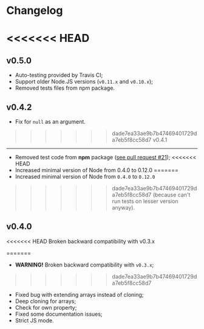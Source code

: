Changelog
=========

<<<<<<< HEAD
=======
v0.5.0
------

- Auto-testing provided by Travis CI;
- Support older Node.JS versions (`v0.11.x` and `v0.10.x`);
- Removed tests files from npm package.

v0.4.2
------

- Fix for `null` as an argument.

>>>>>>> dade7ea33ae9b7b47469401729da7eb5f8cc58d7
v0.4.1
------

- Removed test code from <b>npm</b> package
  ([see pull request #21](https://github.com/unclechu/node-deep-extend/pull/21));
<<<<<<< HEAD
- Increased minimal version of Node from 0.4.0 to 0.12.0
=======
- Increased minimal version of Node from `0.4.0` to `0.12.0`
>>>>>>> dade7ea33ae9b7b47469401729da7eb5f8cc58d7
  (because can't run tests on lesser version anyway).

v0.4.0
------

<<<<<<< HEAD
Broken backward compatibility with v0.3.x

=======
- **WARNING!** Broken backward compatibility with `v0.3.x`;
>>>>>>> dade7ea33ae9b7b47469401729da7eb5f8cc58d7
- Fixed bug with extending arrays instead of cloning;
- Deep cloning for arrays;
- Check for own property;
- Fixed some documentation issues;
- Strict JS mode.
